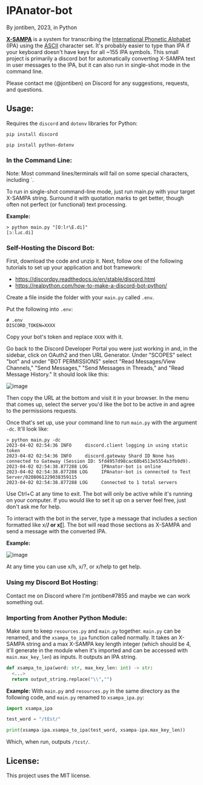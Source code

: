 # IPAnator-bot
By jontiben, 2023, in Python

**[X-SAMPA](https://en.wikipedia.org/wiki/X-SAMPA)** is a system for transcribing the [International Phonetic Alphabet](https://en.wikipedia.org/wiki/International_Phonetic_Alphabet) (IPA) using the [ASCII](https://en.wikipedia.org/wiki/ASCII) character set. It's probably easier to type than IPA if your keyboard doesn't have keys for all ~155 IPA symbols. This small project is primarily a discord bot for automatically converting X-SAMPA text in user messages to the IPA, but it can also run in single-shot mode in the command line.

Please contact me (@jontiben) on Discord for any suggestions, requests, and questions.

## Usage:

Requires the `discord` and `dotenv` libraries for Python:

`pip install discord`

`pip install python-dotenv`

### In the Command Line:

Note: Most command lines/terminals will fail on some special characters, including `.

To run in single-shot command-line mode, just run main.py with your target X-SAMPA string. Surround it with quotation marks to get better, though often not perfect (or functional) text processing.

**Example:**

```
> python main.py "[O:lr\E.di]"
[ɔːlɹɛ.di]
```

### Self-Hosting the Discord Bot:

First, download the code and unzip it. Next, follow one of the following tutorials to set up your application and bot framework:

- https://discordpy.readthedocs.io/en/stable/discord.html
- https://realpython.com/how-to-make-a-discord-bot-python/

Create a file inside the folder with your `main.py` called `.env`.

Put the following into `.env`:
```
# .env
DISCORD_TOKEN=XXXX
```

Copy your bot's token and replace `XXXX` with it.

Go back to the Discord Developer Portal you were just working in and, in the sidebar, click on OAuth2 and then URL Generator. Under "SCOPES" select "bot" and under "BOT PERMISSIONS" select "Read Messages/View Channels," "Send Messages," "Send Messages in Threads," and "Read Message History." It should look like this:

![image](https://user-images.githubusercontent.com/25780026/229337588-69a3a77e-4656-4cd1-bd0d-19cdfe895247.png)

Then copy the URL at the bottom and visit it in your browser. In the menu that comes up, select the server you'd like the bot to be active in and agree to the permissions requests.

Once that's set up, use your command line to run `main.py` with the argument `-dc`. It'll look like:

```
> python main.py -dc
2023-04-02 02:54:36 INFO     discord.client logging in using static token
2023-04-02 02:54:36 INFO     discord.gateway Shard ID None has connected to Gateway (Session ID: 5fd4957d98cac60b4513e5554a3fb9d9).
2023-04-02 02:54:38.877288 LOG     IPAnator-bot is online
2023-04-02 02:54:38.877288 LOG     IPAnator-bot is connected to Test Server/0208061229038359115
2023-04-02 02:54:38.877288 LOG     Connected to 1 total servers
```

Use Ctrl+C at any time to exit. The bot will only be active while it's running on your computer. If you would like to set it up on a server feel free, just don't ask me for help.

To interact with the bot in the server, type a message that includes a section formatted like x/******/ or x[******]. The bot will read those sections as X-SAMPA and send a message with the converted IPA.

**Example:**

![image](https://user-images.githubusercontent.com/25780026/229337856-b492f39e-b79b-48ff-87de-0435a6d2fcc0.png)

At any time you can use x/h, x/?, or x/help to get help.

### Using my Discord Bot Hosting:

Contact me on Discord where I'm jontiben#7855 and maybe we can work something out.

### Importing from Another Python Module:

Make sure to keep `resources.py` and `main.py` together. `main.py` can be renamed, and the `xsampa_to_ipa` function called normally. It takes an X-SAMPA string and a max X-SAMPA key length integer (which should be 4, it'll generate in the module when it's imported and can be accessed with `main.max_key_len`) as inputs. It outputs an IPA string.

```python
def xsampa_to_ipa(word: str, max_key_len: int) -> str:
  <...>
  return output_string.replace("\\","")
```

**Example:**
With `main.py` and `resources.py` in the same directory as the following code, and `main.py` renamed to `xsampa_ipa.py`:

```python
import xsampa_ipa

test_word = "/tEst/"

print(xsampa-ipa.xsampa_to_ipa(test_word, xsampa-ipa.max_key_len))
```

Which, when run, outputs
`/tɛst/`.

## License:

This project uses the MIT license.

